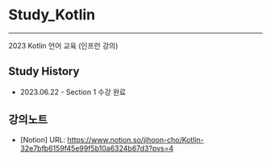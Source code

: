 # Study_Kotlin
<hr/>
2023 Kotlin 언어 교육 (인프런 강의)

## Study History
- 2023.06.22 - Section 1 수강 완료

## 강의노트
- [Notion] URL: https://www.notion.so/jihoon-cho/Kotlin-32e7bfb6159f45e99f5b10a6324b67d3?pvs=4
